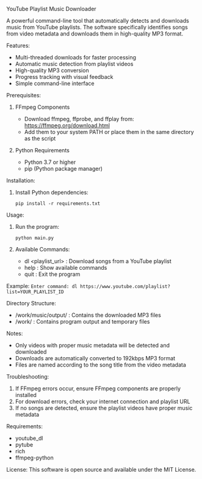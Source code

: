  YouTube Playlist Music Downloader

 A powerful command-line tool that automatically detects and downloads music from YouTube playlists.
 The software specifically identifies songs from video metadata and downloads them in high-quality MP3 format.

 Features:
 - Multi-threaded downloads for faster processing
 - Automatic music detection from playlist videos
 - High-quality MP3 conversion
 - Progress tracking with visual feedback
 - Simple command-line interface

 Prerequisites:
 1. FFmpeg Components
    - Download ffmpeg, ffprobe, and ffplay from: https://ffmpeg.org/download.html
    - Add them to your system PATH or place them in the same directory as the script

 2. Python Requirements
    - Python 3.7 or higher
    - pip (Python package manager)

 Installation:
 1. Install Python dependencies:
    ```
    pip install -r requirements.txt
    ```

 Usage:
 1. Run the program:
    ```
    python main.py
    ```

 2. Available Commands:
    - dl <playlist_url> : Download songs from a YouTube playlist
    - help             : Show available commands
    - quit            : Exit the program

 Example:
    ```
    Enter command: dl https://www.youtube.com/playlist?list=YOUR_PLAYLIST_ID
    ```

 Directory Structure:
 - /work/music/output/ : Contains the downloaded MP3 files
 - /work/             : Contains program output and temporary files

 Notes:
 - Only videos with proper music metadata will be detected and downloaded
 - Downloads are automatically converted to 192kbps MP3 format
 - Files are named according to the song title from the video metadata

 Troubleshooting:
 1. If FFmpeg errors occur, ensure FFmpeg components are properly installed
 2. For download errors, check your internet connection and playlist URL
 3. If no songs are detected, ensure the playlist videos have proper music metadata

 Requirements:
 - youtube_dl
 - pytube
 - rich
 - ffmpeg-python

License:
This software is open source and available under the MIT License.
